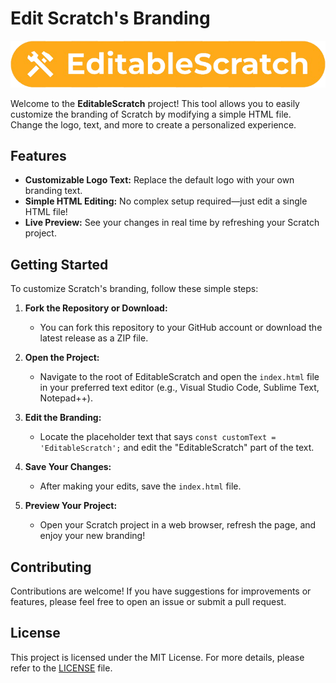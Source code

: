 # Edit Scratch's Branding

![EditableScratch](https://raw.githubusercontent.com/Noahscratch493/editable-scratch3/refs/heads/main/static/EditableScratch-Logo.png)

Welcome to the **EditableScratch** project! This tool allows you to easily customize the branding of Scratch by modifying a simple HTML file. Change the logo, text, and more to create a personalized experience.

## Features

- **Customizable Logo Text:** Replace the default logo with your own branding text.
- **Simple HTML Editing:** No complex setup required—just edit a single HTML file!
- **Live Preview:** See your changes in real time by refreshing your Scratch project.

## Getting Started

To customize Scratch's branding, follow these simple steps:

1. **Fork the Repository or Download:**
   - You can fork this repository to your GitHub account or download the latest release as a ZIP file.

2. **Open the Project:**
   - Navigate to the root of EditableScratch and open the `index.html` file in your preferred text editor (e.g., Visual Studio Code, Sublime Text, Notepad++).

3. **Edit the Branding:**
   - Locate the placeholder text that says `const customText = 'EditableScratch';` and edit the "EditableScratch" part of the text.

4. **Save Your Changes:**
   - After making your edits, save the `index.html` file.

5. **Preview Your Project:**
   - Open your Scratch project in a web browser, refresh the page, and enjoy your new branding!

## Contributing

Contributions are welcome! If you have suggestions for improvements or features, please feel free to open an issue or submit a pull request.

## License

This project is licensed under the MIT License. For more details, please refer to the [LICENSE](LICENSE) file.

